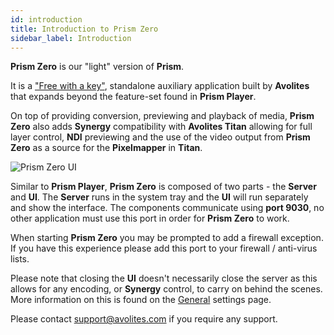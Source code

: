 ```yaml
---
id: introduction
title: Introduction to Prism Zero
sidebar_label: Introduction
---
```


**Prism Zero** is our "light" version of **Prism**. 

It is a ["Free with a key"](../licensing), standalone auxiliary application built by **Avolites** that expands beyond the feature-set found in **Prism Player**. 

On top of providing conversion, previewing and playback of media, **Prism Zero** also adds **Synergy** compatibility with **Avolites Titan** allowing for full layer control, **NDI** previewing and the use of the video output from **Prism Zero** as a source for the **Pixelmapper** in **Titan**.

![Prism Zero UI](/prismdocs/images/prism-zero-ui.png)

Similar to **Prism Player**, **Prism Zero** is composed of two parts - the **Server** and **UI**. The **Server** runs in the system tray and the **UI** will run separately and show the interface. The components communicate using **port 9030**, no other application must use this port in order for **Prism Zero** to work. 

When starting **Prism Zero** you may be prompted to add a firewall exception. If you have this experience please add this port to your firewall / anti-virus lists.

Please note that closing the **UI** doesn't necessarily close the server as this allows for any encoding, or **Synergy** control, to carry on behind the scenes. More information on this is found on the [General](./settings/settings-general) settings page.

Please contact <a href="mailto:support@avolites.com?subject=Prism%20Zero:">support@avolites.com</a> if you require any support.
